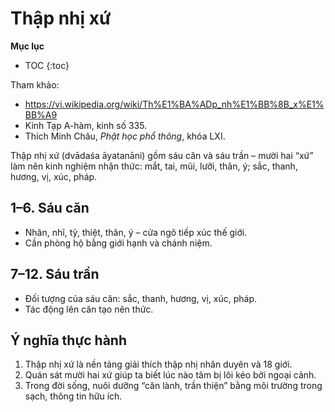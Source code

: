 # Thập nhị xứ

**Mục lục**

- TOC
{:toc}

Tham khảo:

- <https://vi.wikipedia.org/wiki/Th%E1%BA%ADp_nh%E1%BB%8B_x%E1%BB%A9>
- Kinh Tạp A-hàm, kinh số 335.
- Thích Minh Châu, *Phật học phổ thông*, khóa LXI.

Thập nhị xứ (dvādaśa āyatanāni) gồm sáu căn và sáu trần – mười hai “xứ” làm nên kinh nghiệm nhận thức: mắt, tai, mũi, lưỡi, thân, ý; sắc, thanh, hương, vị, xúc, pháp.

## 1–6. Sáu căn

- Nhãn, nhĩ, tỷ, thiệt, thân, ý – cửa ngõ tiếp xúc thế giới.
- Cần phòng hộ bằng giới hạnh và chánh niệm.

## 7–12. Sáu trần

- Đối tượng của sáu căn: sắc, thanh, hương, vị, xúc, pháp.
- Tác động lên căn tạo nên thức.

## Ý nghĩa thực hành

1. Thập nhị xứ là nền tảng giải thích thập nhị nhân duyên và 18 giới.
2. Quán sát mười hai xứ giúp ta biết lúc nào tâm bị lôi kéo bởi ngoại cảnh.
3. Trong đời sống, nuôi dưỡng “căn lành, trần thiện” bằng môi trường trong sạch, thông tin hữu ích.

